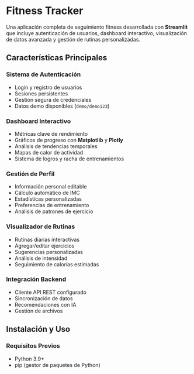 #  Fitness Tracker

Una aplicación completa de seguimiento fitness desarrollada con **Streamlit** que incluye autenticación de usuarios, dashboard interactivo, visualización de datos avanzada y gestión de rutinas personalizadas.

##  Características Principales

###  Sistema de Autenticación
- Login y registro de usuarios
- Sesiones persistentes
- Gestión segura de credenciales
- Datos demo disponibles (`demo/demo123`)

###  Dashboard Interactivo
- Métricas clave de rendimiento
- Gráficos de progreso con **Matplotlib** y **Plotly**
- Análisis de tendencias temporales
- Mapas de calor de actividad
- Sistema de logros y racha de entrenamientos

###  Gestión de Perfil
- Información personal editable
- Cálculo automático de IMC
- Estadísticas personalizadas
- Preferencias de entrenamiento
- Análisis de patrones de ejercicio

###  Visualizador de Rutinas
- Rutinas diarias interactivas
- Agregar/editar ejercicios
- Sugerencias personalizadas
- Análisis de intensidad
- Seguimiento de calorías estimadas

### Integración Backend
- Cliente API REST configurado
- Sincronización de datos
- Recomendaciones con IA
- Gestión de archivos

##  Instalación y Uso

### Requisitos Previos
- Python 3.9+
- pip (gestor de paquetes de Python)
